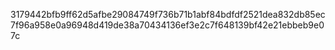 3179442bfb9ff62d5afbe29084749f736b71b1abf84bdfdf2521dea832db85ec7f96a958e0a96948d419de38a70434136ef3e2c7f648139bf42e21ebbeb9e07c
